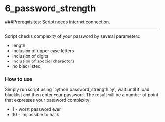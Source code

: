 # 6_password_strength

###Prerequisites:
Script needs internet connection.

---

Script checks complexity of your password by several parameters:
* length
* inclusion of upper case letters
* inclusion of digits
* inclusion of special characters
* no blacklisted

### How to use
Simply run script using `python password_strength.py', wait until it load blacklist and then enter your password.
The result will be a number of point that expresses your password complexity:
* 1 - worst password ever
* 10 - impossible to hack